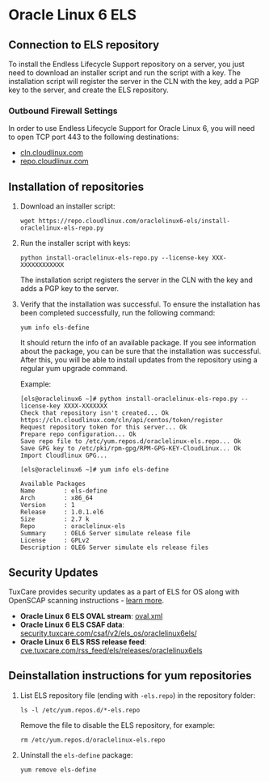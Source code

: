 # Oracle Linux 6 ELS

## Connection to ELS repository

To install the Endless Lifecycle Support repository on a server, you just need to download an installer script and run the script with a key. The installation script will register the server in the CLN with the key, add a PGP key to the server, and create the ELS repository.

### Outbound Firewall Settings

In order to use Endless Lifecycle Support for Oracle Linux 6, you will need to open TCP port 443 to the following destinations:

* [cln.cloudlinux.com](http://cln.cloudlinux.com)
* [repo.cloudlinux.com](http://repo.cloudlinux.com)

## Installation of repositories

1. Download an installer script:
   
   <CodeWithCopy>

   ```
   wget https://repo.cloudlinux.com/oraclelinux6-els/install-oraclelinux-els-repo.py
   ```

   </CodeWithCopy>

2. Run the installer script with keys:

   <CodeWithCopy>
   
   ```
   python install-oraclelinux-els-repo.py --license-key XXX-XXXXXXXXXXXX
   ```

   </CodeWithCopy>

   The installation script registers the server in the CLN with the key and adds a PGP key to the server.

3. Verify that the installation was successful. To ensure the installation has been completed successfully, run the following command:
   
   <CodeWithCopy>

   ```
   yum info els-define
   ```

   </CodeWithCopy>

   It should return the info of an available package. If you see information about the package, you can be sure that the installation was successful.
   After this, you will be able to install updates from the repository using a regular yum upgrade command.

   Example:

   ```
   [els@oraclelinux6 ~]# python install-oraclelinux-els-repo.py --license-key XXXX-XXXXXXX
   Check that repository isn't created... Ok
   https://cln.cloudlinux.com/cln/api/centos/token/register
   Request repository token for this server... Ok
   Prepare repo configuration... Ok
   Save repo file to /etc/yum.repos.d/oraclelinux-els.repo... Ok
   Save GPG key to /etc/pki/rpm-gpg/RPM-GPG-KEY-CloudLinux... Ok
   Import Cloudlinux GPG...

   [els@oraclelinux6 ~]# yum info els-define

   Available Packages
   Name        : els-define
   Arch        : x86_64
   Version     : 1
   Release     : 1.0.1.el6
   Size        : 2.7 k
   Repo        : oraclelinux-els
   Summary     : OEL6 Server simulate release file
   License     : GPLv2
   Description : OLE6 Server simulate els release files
   ```

## Security Updates

TuxCare provides security updates as a part of ELS for OS along with OpenSCAP scanning instructions - [learn more](./security-updates).

* **Oracle Linux 6 ELS OVAL stream**: [oval.xml](https://security.tuxcare.com/oval/els_os/oraclelinux6els/oval.xml)
* **Oracle Linux 6 ELS CSAF data**: [security.tuxcare.com/csaf/v2/els_os/oraclelinux6els/](https://security.tuxcare.com/csaf/v2/els_os/oraclelinux6els/)
* **Oracle Linux 6 ELS RSS release feed**: [cve.tuxcare.com/rss_feed/els/releases/oraclelinux6els](https://cve.tuxcare.com/rss_feed/els/releases/oraclelinux6els)

## Deinstallation instructions for yum repositories

1. List ELS repository file (ending with `-els.repo`) in the repository folder:

   <CodeWithCopy>

   ```
   ls -l /etc/yum.repos.d/*-els.repo
   ```

   </CodeWithCopy>

   Remove the file to disable the ELS repository, for example:

   <CodeWithCopy>

   ```
   rm /etc/yum.repos.d/oraclelinux-els.repo
   ```

   </CodeWithCopy>

2. Uninstall the `els-define` package:

   <CodeWithCopy>

   ```
   yum remove els-define
   ```

   </CodeWithCopy>
